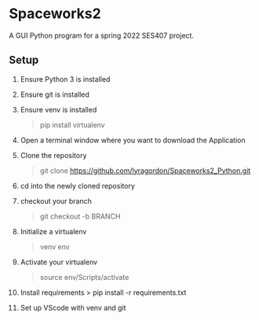 # Spaceworks2
A GUI Python program for a spring 2022 SES407 project.
## Setup
 1. Ensure Python 3 is installed
 2. Ensure git is installed
 3. Ensure venv is installed

    > pip install virtualenv
 4. Open a terminal window where you want to download the Application
 5. Clone the repository
    > git clone https://github.com/lyragordon/Spaceworks2_Python.git
 6. cd into the newly cloned repository
 7. checkout your branch
    > git checkout -b BRANCH
 8. Initialize a virtualenv
    > venv env 
 9. Activate your virtualenv
    > source env/Scripts/activate
 10. Install requirements
    > pip install -r requirements.txt
 11. Set up VScode with venv and git
